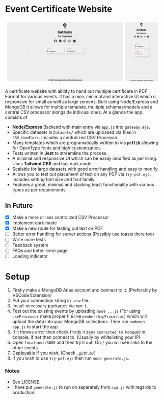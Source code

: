# Event Certificate Website

![Main](./public/images/1727322512391.png "Main")

A certificate website with ability to hand out multiple certificate in PDF Format for various events. It has a nice, minimal and interactive UI which is responsive for small as well as large screens. Built using Node/Express and MongoDB it allows for multiple template, multiple schemas/models and a central CSV processor alongside indiviual ones. At a glance the app consists of

- **Node/Express** Backend with main entry via `app.js` into `gateway.ejs`.
- Specific datasets in `Datasets/` which are uploaded via files in `CSV_Handlers`. Includes a centralized CSV Processor.
- Many templates which are programatically written to via **`pdflib`** allowing for OpenType fonts and high customization.
- Tests written in **Jest** to streamline the process.
- A minimal and responsive UI which can be easily modified as per liking. Uses **Tailwind CSS** and has dark mode.
- Scalable for large datasets with good error handling and easy to modify.
- Allows you to test out placement of text on any PDF via `try-pdf.ejs`. Includes setting font size and font family.
- Features a great, minimal and stacking toast functionality with various types as per requirements

## In Future

- [X] Make a more or less centralized CSV Processor
- [X] Implement dark mode
- [X] Make a new route for testing out text on PDF
- [ ] Better error handling for server actions (Possibly use toasts there too)
- [ ] Write more tests
- [ ] Feedback system
- [ ] FAQs and better error page
- [ ] Loading indicator

# Setup

1. Firstly make a MongoDB Atlas account and connect to it. (Preferably by VSCode Extension)
2. Put your connection string in `.env` file.
3. Install necessary packages via `npm i`.
4. Test out the existing events by uploading `node ...js` (For using `csvProcessor` make proper file like `membershipProcessor`) which will upload the data into your MongoDB collections. Then run `nodemon app.js` to start the app.
5. If it throws error then check firstly it says `Connected to MongoDB` in console, if not then connect to. (Usually by whitelisting your IP)
6. Open `localhost:3000` and then try it out. On `/` you will see links to the other events.
7. Deployable if you wish. (Check `.github/`)
8. If you wish to use `try-pdf.ejs` then run `node generate.js`.

### Notes

- See LICENSE.
- I have put `generate.js` to run on separately from `app.js` with regards to production.